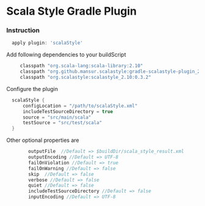 # Scala Style Gradle Plugin

### Instruction

```groovy
  apply plugin: 'scalaStyle'
```

Add following dependencies to your buildScript

```groovy
     classpath "org.scala-lang:scala-library:2.10"
     classpath "org.github.mansur.scalastyle:gradle-scalastyle-plugin_2.10:0.2"
     classpath "org.scalastyle:scalastyle_2.10:0.3.2"
```

Configure the plugin

```groovy
  scalaStyle {
      configLocation = "/path/to/scalaStyle.xml"
      includeTestSourceDirectory = true
      source = "src/main/scala"
      testSource = "src/test/scala"
  }

```

Other optional properties are

```groovy
        outputFile  //Default => $buildDir/scala_style_result.xml
        outputEncoding //Default => UTF-8
        failOnViolation //Default => true
        failOnWarning //Default => false
        skip  //Default => false
        verbose //Default => false
        quiet //Default => false
        includeTestSourceDirectory //Default => false
        inputEncoding //Default => UTF-8
```